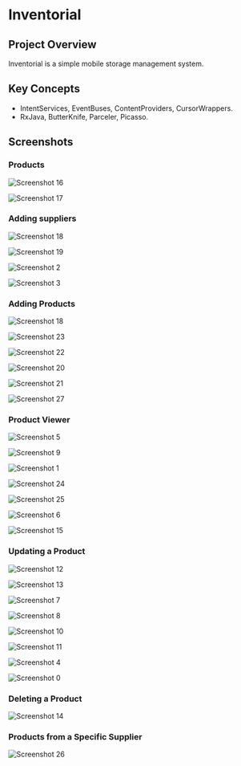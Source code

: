 # Inventorial

## Project Overview
Inventorial is a simple mobile storage management system.

## Key Concepts
- IntentServices, EventBuses, ContentProviders, CursorWrappers.
- RxJava, ButterKnife, Parceler, Picasso.

## Screenshots

### Products

![Screenshot 16](/screenshots/16.jpg)

![Screenshot 17](/screenshots/17.jpg)


### Adding suppliers

![Screenshot 18](/screenshots/18.jpg)

![Screenshot 19](/screenshots/19.jpg)

![Screenshot 2](/screenshots/2.jpg)

![Screenshot 3](/screenshots/3.jpg)


### Adding Products

![Screenshot 18](/screenshots/18.jpg)

![Screenshot 23](/screenshots/23.jpg)

![Screenshot 22](/screenshots/22.jpg)

![Screenshot 20](/screenshots/20.jpg)

![Screenshot 21](/screenshots/21.jpg)

![Screenshot 27](/screenshots/27.jpg)


### Product Viewer

![Screenshot 5](/screenshots/5.jpg)

![Screenshot 9](/screenshots/9.jpg)

![Screenshot 1](/screenshots/1.jpg)

![Screenshot 24](/screenshots/24.jpg)

![Screenshot 25](/screenshots/25.jpg)

![Screenshot 6](/screenshots/6.jpg)

![Screenshot 15](/screenshots/15.jpg)


### Updating a Product

![Screenshot 12](/screenshots/12.jpg)

![Screenshot 13](/screenshots/13.jpg)

![Screenshot 7](/screenshots/7.jpg)

![Screenshot 8](/screenshots/8.jpg)

![Screenshot 10](/screenshots/10.jpg)

![Screenshot 11](/screenshots/11.jpg)

![Screenshot 4](/screenshots/4.jpg)

![Screenshot 0](/screenshots/0.jpg)


### Deleting a Product

![Screenshot 14](/screenshots/14.jpg)


### Products from a Specific Supplier

![Screenshot 26](/screenshots/26.jpg)



